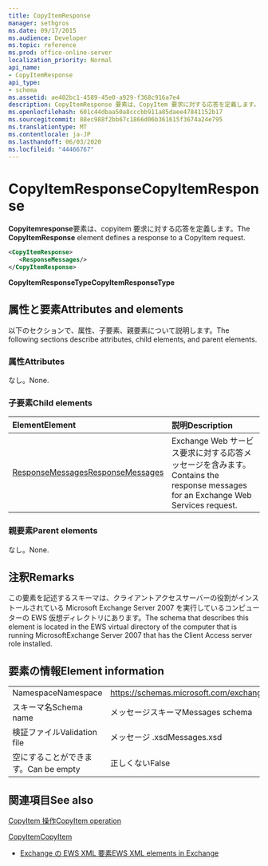 ```yaml
---
title: CopyItemResponse
manager: sethgros
ms.date: 09/17/2015
ms.audience: Developer
ms.topic: reference
ms.prod: office-online-server
localization_priority: Normal
api_name:
- CopyItemResponse
api_type:
- schema
ms.assetid: ae402bc1-4589-45e0-a929-f368c916a7e4
description: CopyItemResponse 要素は、CopyItem 要求に対する応答を定義します。
ms.openlocfilehash: 601c44dbaa50a8cccbb911a85daee47841152b17
ms.sourcegitcommit: 88ec988f2bb67c1866d06b361615f3674a24e795
ms.translationtype: MT
ms.contentlocale: ja-JP
ms.lasthandoff: 06/03/2020
ms.locfileid: "44466767"
---
```

# <a name="copyitemresponse"></a><span data-ttu-id="66a07-103">CopyItemResponse</span><span class="sxs-lookup"><span data-stu-id="66a07-103">CopyItemResponse</span></span>

<span data-ttu-id="66a07-104">**Copyitemresponse**要素は、copyitem 要求に対する応答を定義します。</span><span class="sxs-lookup"><span data-stu-id="66a07-104">The **CopyItemResponse** element defines a response to a CopyItem request.</span></span> 
  
```xml
<CopyItemResponse>
   <ResponseMessages/>
</CopyItemResponse>
```

 <span data-ttu-id="66a07-105">**CopyItemResponseType**</span><span class="sxs-lookup"><span data-stu-id="66a07-105">**CopyItemResponseType**</span></span>
## <a name="attributes-and-elements"></a><span data-ttu-id="66a07-106">属性と要素</span><span class="sxs-lookup"><span data-stu-id="66a07-106">Attributes and elements</span></span>

<span data-ttu-id="66a07-107">以下のセクションで、属性、子要素、親要素について説明します。</span><span class="sxs-lookup"><span data-stu-id="66a07-107">The following sections describe attributes, child elements, and parent elements.</span></span>
  
### <a name="attributes"></a><span data-ttu-id="66a07-108">属性</span><span class="sxs-lookup"><span data-stu-id="66a07-108">Attributes</span></span>

<span data-ttu-id="66a07-109">なし。</span><span class="sxs-lookup"><span data-stu-id="66a07-109">None.</span></span>
  
### <a name="child-elements"></a><span data-ttu-id="66a07-110">子要素</span><span class="sxs-lookup"><span data-stu-id="66a07-110">Child elements</span></span>

|<span data-ttu-id="66a07-111">**Element**</span><span class="sxs-lookup"><span data-stu-id="66a07-111">**Element**</span></span>|<span data-ttu-id="66a07-112">**説明**</span><span class="sxs-lookup"><span data-stu-id="66a07-112">**Description**</span></span>|
|:-----|:-----|
|[<span data-ttu-id="66a07-113">ResponseMessages</span><span class="sxs-lookup"><span data-stu-id="66a07-113">ResponseMessages</span></span>](responsemessages.md) <br/> |<span data-ttu-id="66a07-114">Exchange Web サービス要求に対する応答メッセージを含みます。</span><span class="sxs-lookup"><span data-stu-id="66a07-114">Contains the response messages for an Exchange Web Services request.</span></span>  <br/> |
   
### <a name="parent-elements"></a><span data-ttu-id="66a07-115">親要素</span><span class="sxs-lookup"><span data-stu-id="66a07-115">Parent elements</span></span>

<span data-ttu-id="66a07-116">なし。</span><span class="sxs-lookup"><span data-stu-id="66a07-116">None.</span></span>
  
## <a name="remarks"></a><span data-ttu-id="66a07-117">注釈</span><span class="sxs-lookup"><span data-stu-id="66a07-117">Remarks</span></span>

<span data-ttu-id="66a07-118">この要素を記述するスキーマは、クライアントアクセスサーバーの役割がインストールされている Microsoft Exchange Server 2007 を実行しているコンピューターの EWS 仮想ディレクトリにあります。</span><span class="sxs-lookup"><span data-stu-id="66a07-118">The schema that describes this element is located in the EWS virtual directory of the computer that is running MicrosoftExchange Server 2007 that has the Client Access server role installed.</span></span>
  
## <a name="element-information"></a><span data-ttu-id="66a07-119">要素の情報</span><span class="sxs-lookup"><span data-stu-id="66a07-119">Element information</span></span>

|||
|:-----|:-----|
|<span data-ttu-id="66a07-120">Namespace</span><span class="sxs-lookup"><span data-stu-id="66a07-120">Namespace</span></span>  <br/> |https://schemas.microsoft.com/exchange/services/2006/messages  <br/> |
|<span data-ttu-id="66a07-121">スキーマ名</span><span class="sxs-lookup"><span data-stu-id="66a07-121">Schema name</span></span>  <br/> |<span data-ttu-id="66a07-122">メッセージスキーマ</span><span class="sxs-lookup"><span data-stu-id="66a07-122">Messages schema</span></span>  <br/> |
|<span data-ttu-id="66a07-123">検証ファイル</span><span class="sxs-lookup"><span data-stu-id="66a07-123">Validation file</span></span>  <br/> |<span data-ttu-id="66a07-124">メッセージ .xsd</span><span class="sxs-lookup"><span data-stu-id="66a07-124">Messages.xsd</span></span>  <br/> |
|<span data-ttu-id="66a07-125">空にすることができます。</span><span class="sxs-lookup"><span data-stu-id="66a07-125">Can be empty</span></span>  <br/> |<span data-ttu-id="66a07-126">正しくない</span><span class="sxs-lookup"><span data-stu-id="66a07-126">False</span></span>  <br/> |
   
## <a name="see-also"></a><span data-ttu-id="66a07-127">関連項目</span><span class="sxs-lookup"><span data-stu-id="66a07-127">See also</span></span>



[<span data-ttu-id="66a07-128">CopyItem 操作</span><span class="sxs-lookup"><span data-stu-id="66a07-128">CopyItem operation</span></span>](copyitem-operation.md)
  
[<span data-ttu-id="66a07-129">CopyItem</span><span class="sxs-lookup"><span data-stu-id="66a07-129">CopyItem</span></span>](copyitem.md)


- [<span data-ttu-id="66a07-130">Exchange の EWS XML 要素</span><span class="sxs-lookup"><span data-stu-id="66a07-130">EWS XML elements in Exchange</span></span>](ews-xml-elements-in-exchange.md)

